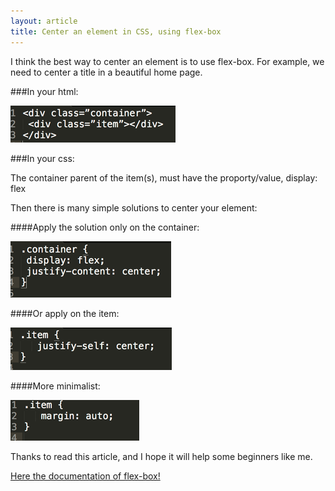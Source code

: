 ```yaml
---
layout: article
title: Center an element in CSS, using flex-box
---
```

I think the best way to center an element is to use flex-box.
For example, we need to center a title in a beautiful home page.

###In your html:


![Text editor](/images/center2.png)


###In your css:

The container parent of the item(s), must have the proporty/value, display: flex

Then there is many simple solutions to center your element:

####Apply the solution only on the container:

![Text editor](/images/center3.png)


####Or apply on the item:

![Text editor](/images/centercss.png)

####More minimalist:

![Text editor](/images/centercss2.png)

Thanks to read this article, and I hope it will help some beginners like me.
  
[ Here the documentation of flex-box!](https://css-tricks.com/snippets/css/a-guide-to-flexbox/)
